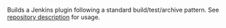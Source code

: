 Builds a Jenkins plugin following a standard build/test/archive pattern.
See [repository description](https://github.com/MarkEWaite/pipeline-library/tree/master?tab=readme-ov-file) for usage.
